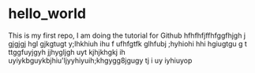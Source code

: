 # hello_world
This is my first repo, I am doing the tutorial for Github
hfhfhfjffhfggfhjgh  j gjgjgj hgl gjkgtugt y;lhkhiuh ihu f ufhfgtfk glhfubj ;hyhiohi hhi hgiugtgu g t ttggfuyjgyh jjhygljgh uyt
kjhjkhgkj ih          uyiykbguykbjhiu'ljyyhiyuih;khgygg8jgugy tj i uy  iyhiuyop
